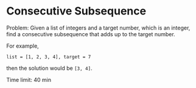 Consecutive Subsequence
=======================

Problem: Given a list of integers and a target number, which is an integer,
find a consecutive subsequence that adds up to the target number.

For example,

    list = [1, 2, 3, 4], target = 7

then the solution would be `[3, 4]`.

Time limit: 40 min
